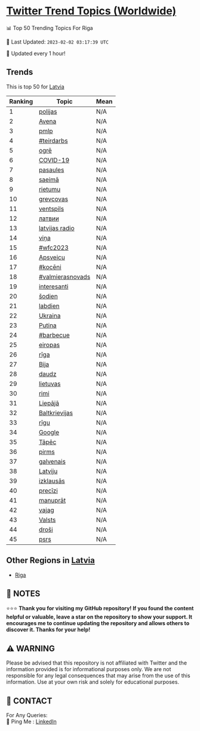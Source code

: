 [Twitter Trend Topics (Worldwide)](https://github.com/ErcinDedeoglu/Twitter-Trend-Topics)
==========


📊 Top 50 Trending Topics For Riga

📆 Last Updated: `2023-02-02 03:17:39 UTC`

🔧 Updated every 1 hour!


## Trends

This is top 50 for [Latvia](</Latvia>)

| Ranking | Topic | Mean |
| ------- | ------------ | ------------ |
| 1 | [polijas](http://twitter.com/search?q=polijas) | N/A |
| 2 | [Avena](http://twitter.com/search?q=Avena) | N/A |
| 3 | [pmlp](http://twitter.com/search?q=pmlp) | N/A |
| 4 | [#teirdarbs](http://twitter.com/search?q=%23teirdarbs) | N/A |
| 5 | [ogrē](http://twitter.com/search?q=ogr%c4%93) | N/A |
| 6 | [COVID-19](http://twitter.com/search?q=COVID-19) | N/A |
| 7 | [pasaules](http://twitter.com/search?q=pasaules) | N/A |
| 8 | [saeimā](http://twitter.com/search?q=saeim%c4%81) | N/A |
| 9 | [rietumu](http://twitter.com/search?q=rietumu) | N/A |
| 10 | [grevcovas](http://twitter.com/search?q=grevcovas) | N/A |
| 11 | [ventspils](http://twitter.com/search?q=ventspils) | N/A |
| 12 | [латвии](http://twitter.com/search?q=%d0%bb%d0%b0%d1%82%d0%b2%d0%b8%d0%b8) | N/A |
| 13 | [latvijas radio](http://twitter.com/search?q=latvijas+radio) | N/A |
| 14 | [viņa](http://twitter.com/search?q=vi%c5%86a) | N/A |
| 15 | [#wfc2023](http://twitter.com/search?q=%23wfc2023) | N/A |
| 16 | [Apsveicu](http://twitter.com/search?q=Apsveicu) | N/A |
| 17 | [#kocēni](http://twitter.com/search?q=%23koc%c4%93ni) | N/A |
| 18 | [#valmierasnovads](http://twitter.com/search?q=%23valmierasnovads) | N/A |
| 19 | [interesanti](http://twitter.com/search?q=interesanti) | N/A |
| 20 | [šodien](http://twitter.com/search?q=%c5%a1odien) | N/A |
| 21 | [labdien](http://twitter.com/search?q=labdien) | N/A |
| 22 | [Ukraina](http://twitter.com/search?q=Ukraina) | N/A |
| 23 | [Putina](http://twitter.com/search?q=Putina) | N/A |
| 24 | [#barbecue](http://twitter.com/search?q=%23barbecue) | N/A |
| 25 | [eiropas](http://twitter.com/search?q=eiropas) | N/A |
| 26 | [rīga](http://twitter.com/search?q=r%c4%abga) | N/A |
| 27 | [Bija](http://twitter.com/search?q=Bija) | N/A |
| 28 | [daudz](http://twitter.com/search?q=daudz) | N/A |
| 29 | [lietuvas](http://twitter.com/search?q=lietuvas) | N/A |
| 30 | [rimi](http://twitter.com/search?q=rimi) | N/A |
| 31 | [Liepājā](http://twitter.com/search?q=Liep%c4%81j%c4%81) | N/A |
| 32 | [Baltkrievijas](http://twitter.com/search?q=Baltkrievijas) | N/A |
| 33 | [rīgu](http://twitter.com/search?q=r%c4%abgu) | N/A |
| 34 | [Google](http://twitter.com/search?q=Google) | N/A |
| 35 | [Tāpēc](http://twitter.com/search?q=T%c4%81p%c4%93c) | N/A |
| 36 | [pirms](http://twitter.com/search?q=pirms) | N/A |
| 37 | [galvenais](http://twitter.com/search?q=galvenais) | N/A |
| 38 | [Latviju](http://twitter.com/search?q=Latviju) | N/A |
| 39 | [izklausās](http://twitter.com/search?q=izklaus%c4%81s) | N/A |
| 40 | [precīzi](http://twitter.com/search?q=prec%c4%abzi) | N/A |
| 41 | [manuprāt](http://twitter.com/search?q=manupr%c4%81t) | N/A |
| 42 | [vajag](http://twitter.com/search?q=vajag) | N/A |
| 43 | [Valsts](http://twitter.com/search?q=Valsts) | N/A |
| 44 | [droši](http://twitter.com/search?q=dro%c5%a1i) | N/A |
| 45 | [psrs](http://twitter.com/search?q=psrs) | N/A |



## Other Regions in [Latvia](</Latvia>)

* [Riga](</Latvia/Riga.md>)



## 📝 NOTES

⭐⭐⭐ **Thank you for visiting my GitHub repository! If you found the content helpful or valuable, leave a star on the repository to show your support. It encourages me to continue updating the repository and allows others to discover it. Thanks for your help!**


## ⚠️ WARNING

Please be advised that this repository is not affiliated with Twitter and the information provided is for informational purposes only. We are not responsible for any legal consequences that may arise from the use of this information. Use at your own risk and solely for educational purposes.


## 📨 CONTACT

 For Any Queries:  
            🏓 Ping Me : [LinkedIn](https://www.linkedin.com/in/ercindedeoglu/)
